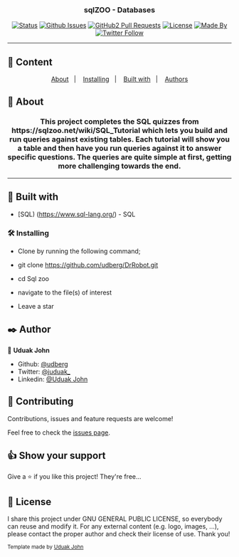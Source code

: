 <h3 align="center"> sqlZOO - Databases </h3>

<div align="center">

[![Status](https://img.shields.io/badge/status-active-success.svg)]()
[![Github Issues](https://img.shields.io/badge/GitHub-Issues-orange)](https://github.com/udberg/sqlZoo/issues)
[![GitHub2 Pull Requests](https://img.shields.io/badge/GitHub-Pull%20Requests-blue)](https://github.com/udberg/sqlZoo/pulls)
[![License](https://img.shields.io/badge/license-MIT-blue.svg)](/LICENSE)
[![Made By](https://img.shields.io/badge/Made%20By-Uduak%20John-brightgreen)](https://github.com/udberg)
[![Twitter Follow](https://img.shields.io/twitter/follow/juduak_?label=Follow%20Uduak%20on%20Twitter&style=social)](https://twitter.com/juduak_)

</div>

---

## 📝 Content
<p align="center">
<a href="#about">About</a>&nbsp;&nbsp;&nbsp;|&nbsp;&nbsp;&nbsp;
<a href="#installing">Installing</a>&nbsp;&nbsp;&nbsp;|&nbsp;&nbsp;&nbsp;
<a href="#built_using">Built with</a>&nbsp;&nbsp;&nbsp;|&nbsp;&nbsp;&nbsp;
<a href="#author">Authors</a>
</p>


## 🧐 About <a name = "about"></a>
<h3 align="center"> 
This project completes the SQL quizzes from https://sqlzoo.net/wiki/SQL_Tutorial which lets you build and run queries against existing tables. Each tutorial will show you a table and then have you run queries against it to answer specific questions. The queries are quite simple at first, getting more challenging towards the end.
</h3>

---

## 🔧 Built with<a name = "built_using"></a>

- [SQL) (https://www.sql-lang.org/) - SQL

### 🛠 Installing <a name = "installing"></a>

- Clone by running the following command;

- git clone https://github.com/udberg/DrRobot.git

- cd Sql zoo

- navigate to the file(s) of interest

- Leave a star



## ✒️  Author <a name = "author"></a>

👤 **Uduak John**

- Github: [@udberg](https://github.com/udberg)
- Twitter: [@juduak_](https://twitter.com/juduak_)
- Linkedin: [@Uduak John](https://www.linkedin.com/in/juduak/)

## 🤝 Contributing

Contributions, issues and feature requests are welcome!

Feel free to check the [issues page](https://github.com/udberg).


## 👍 Show your support

Give a ⭐️ if you like this project! They're free...


## 📝 License

I share this project under GNU GENERAL PUBLIC LICENSE, so everybody can reuse and modify it. For any external content (e.g. logo, images, ...), please contact the proper author and check their license of use. Thank you!


<small>Template made by <a href='https://twitter.com/juduak_'>Uduak John</a></small>